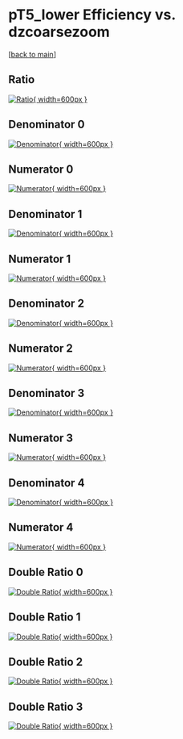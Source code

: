 # pT5_lower Efficiency vs. dzcoarsezoom

[[back to main](./)]



## Ratio

[![Ratio](../mtv/var/pT5_lower_vtr_13_1_eff_dzcoarsezoom.png){ width=600px }](../mtv/var/pT5_lower_vtr_13_1_eff_dzcoarsezoom.pdf)

## Denominator 0

[![Denominator](../mtv/den/pT5_lower_vtr_13_1_eff_dzcoarsezoom_den0.png){ width=600px }](../mtv/den/pT5_lower_vtr_13_1_eff_dzcoarsezoom_den0.pdf)

## Numerator 0

[![Numerator](../mtv/num/pT5_lower_vtr_13_1_eff_dzcoarsezoom_num0.png){ width=600px }](../mtv/num/pT5_lower_vtr_13_1_eff_dzcoarsezoom_num0.pdf)

## Denominator 1

[![Denominator](../mtv/den/pT5_lower_vtr_13_1_eff_dzcoarsezoom_den1.png){ width=600px }](../mtv/den/pT5_lower_vtr_13_1_eff_dzcoarsezoom_den1.pdf)

## Numerator 1

[![Numerator](../mtv/num/pT5_lower_vtr_13_1_eff_dzcoarsezoom_num1.png){ width=600px }](../mtv/num/pT5_lower_vtr_13_1_eff_dzcoarsezoom_num1.pdf)

## Denominator 2

[![Denominator](../mtv/den/pT5_lower_vtr_13_1_eff_dzcoarsezoom_den2.png){ width=600px }](../mtv/den/pT5_lower_vtr_13_1_eff_dzcoarsezoom_den2.pdf)

## Numerator 2

[![Numerator](../mtv/num/pT5_lower_vtr_13_1_eff_dzcoarsezoom_num2.png){ width=600px }](../mtv/num/pT5_lower_vtr_13_1_eff_dzcoarsezoom_num2.pdf)

## Denominator 3

[![Denominator](../mtv/den/pT5_lower_vtr_13_1_eff_dzcoarsezoom_den3.png){ width=600px }](../mtv/den/pT5_lower_vtr_13_1_eff_dzcoarsezoom_den3.pdf)

## Numerator 3

[![Numerator](../mtv/num/pT5_lower_vtr_13_1_eff_dzcoarsezoom_num3.png){ width=600px }](../mtv/num/pT5_lower_vtr_13_1_eff_dzcoarsezoom_num3.pdf)

## Denominator 4

[![Denominator](../mtv/den/pT5_lower_vtr_13_1_eff_dzcoarsezoom_den4.png){ width=600px }](../mtv/den/pT5_lower_vtr_13_1_eff_dzcoarsezoom_den4.pdf)

## Numerator 4

[![Numerator](../mtv/num/pT5_lower_vtr_13_1_eff_dzcoarsezoom_num4.png){ width=600px }](../mtv/num/pT5_lower_vtr_13_1_eff_dzcoarsezoom_num4.pdf)

## Double Ratio 0

[![Double Ratio](../mtv/ratio/pT5_lower_vtr_13_1_eff_dzcoarsezoom_ratio0.png){ width=600px }](../mtv/ratio/pT5_lower_vtr_13_1_eff_dzcoarsezoom_ratio0.pdf)

## Double Ratio 1

[![Double Ratio](../mtv/ratio/pT5_lower_vtr_13_1_eff_dzcoarsezoom_ratio1.png){ width=600px }](../mtv/ratio/pT5_lower_vtr_13_1_eff_dzcoarsezoom_ratio1.pdf)

## Double Ratio 2

[![Double Ratio](../mtv/ratio/pT5_lower_vtr_13_1_eff_dzcoarsezoom_ratio2.png){ width=600px }](../mtv/ratio/pT5_lower_vtr_13_1_eff_dzcoarsezoom_ratio2.pdf)

## Double Ratio 3

[![Double Ratio](../mtv/ratio/pT5_lower_vtr_13_1_eff_dzcoarsezoom_ratio3.png){ width=600px }](../mtv/ratio/pT5_lower_vtr_13_1_eff_dzcoarsezoom_ratio3.pdf)


